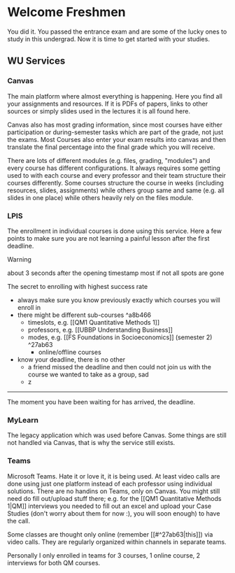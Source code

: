 # Welcome Freshmen
You did it. You passed the entrance exam and are some of the lucky ones to study in this undergrad. Now it is time to get started with your studies. 
## WU Services
### Canvas
The main platform where almost everything is happening. Here you find all your assignments and resources. If it is PDFs of papers, links to other sources or simply slides used in the lectures it is all found here.

Canvas also has most grading information, since most courses have either participation or during-semester tasks which are part of the grade, not just the exams. Most Courses also enter your exam results into canvas and then translate the final percentage into the final grade which you will receive.

There are lots of different modules (e.g. files, grading, "modules") and every course has different configurations. It always requires some getting used to with each course and every professor and their team structure their courses differently. Some courses structure the course in weeks (including resources, slides, assignments) while others group same and same (e.g. all slides in one place) while others heavily rely on the files module.
### LPIS
The enrollment in individual courses is done using this service. Here a few points to make sure you are not learning a painful lesson after the first deadline.
>[!warning]
>about 3 seconds after the opening timestamp most if not all spots are gone

The secret to enrolling with highest success rate
- always make sure you know previously exactly which courses you will enroll in
- there might be different sub-courses ^a8b466
	- timeslots, e.g. [[QM1 Quantitative Methods 1]]
	- professors, e.g. [[UBBP Understanding Business]]
	- modes, e.g. [[FS Foundations in Socioeconomics]] (semester 2)  ^27ab63
		- online/offline courses
- know your deadline, there is no other
	- a friend missed the deadline and then could not join us with the course we wanted to take as a group, sad
	- z
---
The moment you have been waiting for has arrived, the deadline.


### MyLearn
The legacy application which was used before Canvas. Some things are still not handled via Canvas, that is why the service still exists.
### Teams
Microsoft Teams. Hate it or love it, it is being used. At least video calls are done using just one platform instead of each professor using individual solutions. There are no handins on Teams, only on Canvas. You might still need do fill out/upload stuff there; e.g. for the [[QM1 Quantitative Methods 1|QM]] interviews you needed to fill out an excel and upload your Case Studies (don't worry about them for now :), you will soon enough) to have the call.

Some classes are thought only online (remember [[#^27ab63|this]]) via video calls. They are regularly organized within channels in separate teams.

Personally I only enrolled in teams for 3 courses, 1 online course, 2 interviews for both QM courses.